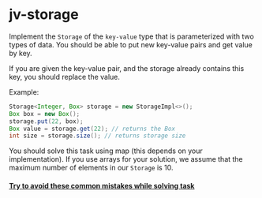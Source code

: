 # jv-storage

Implement the `Storage` of the `key-value` type that is parameterized with two types of data. 
You should be able to put new key-value pairs and get value by key.

If you are given the key-value pair, and the storage already contains this key, you should replace the value.

Example:
```java
Storage<Integer, Box> storage = new StorageImpl<>(); 
Box box = new Box();
storage.put(22, box); 
Box value = storage.get(22); // returns the Box
int size = storage.size(); // returns storage size
```
You should solve this task using map (this depends on your implementation). 
If you use arrays for your solution, we assume that the maximum number of elements in our `Storage` is 10.

#### [Try to avoid these common mistakes while solving task](./checklist.md)
